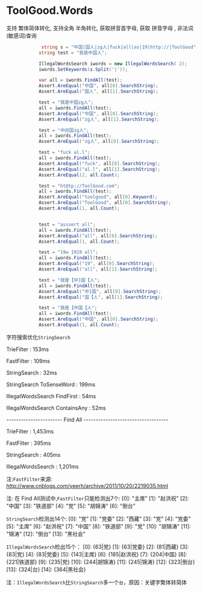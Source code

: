 ToolGood.Words
====


支持 繁体简体转化, 支持全角 半角转化, 获取拼音首字母, 获取 拼音字母 , 非法词(敏感词)查询

``` csharp
             string s = "中国|国人|zg人|fuck|all|as|19|http://|ToolGood";
            string test = "我是中国人";

            IllegalWordsSearch iwords = new IllegalWordsSearch( 2);
            iwords.SetKeywords(s.Split('|'));

            var all = iwords.FindAll(test);
            Assert.AreEqual("中国", all[0].SearchString);
            Assert.AreEqual("国人", all[1].SearchString);

            test = "我是中国zg人";
            all = iwords.FindAll(test);
            Assert.AreEqual("中国", all[0].SearchString);
            Assert.AreEqual("zg人", all[1].SearchString);

            test = "中间国zg人";
            all = iwords.FindAll(test);
            Assert.AreEqual("zg人", all[0].SearchString);

            test = "fuck al.l";
            all = iwords.FindAll(test);
            Assert.AreEqual("fuck", all[0].SearchString);
            Assert.AreEqual("al.l", all[1].SearchString);
            Assert.AreEqual(2, all.Count);

            test = "ht@tp://ToolGood.com";
            all = iwords.FindAll(test);
            Assert.AreEqual("toolgood", all[0].Keyword);
            Assert.AreEqual("ToolGood", all[0].SearchString);
            Assert.AreEqual(1, all.Count);


            test = "asssert all";
            all = iwords.FindAll(test);
            Assert.AreEqual("all", all[0].SearchString);
            Assert.AreEqual(1, all.Count);

            test = "19w 1919 all";
            all = iwords.FindAll(test);
            Assert.AreEqual("19", all[0].SearchString);
            Assert.AreEqual("all", all[1].SearchString);

            test = "我是【中]国【人";
            all = iwords.FindAll(test);
            Assert.AreEqual("中]国", all[0].SearchString);
            Assert.AreEqual("国【人", all[1].SearchString);

            test = "我是【中国【人";
            all = iwords.FindAll(test);
            Assert.AreEqual("中国", all[0].SearchString);
            Assert.AreEqual(1, all.Count);
```

字符搜索优化`StringSearch`

TrieFilter : 153ms

FastFilter : 109ms

StringSearch   : 32ms

StringSearch  ToSenseWord : 199ms

IllegalWordsSearch FindFirst   : 54ms

IllegalWordsSearch ContainsAny   : 52ms

----------------------- Find All -----------------------------------

TrieFilter : 1,453ms

FastFilter : 395ms

StringSearch   : 405ms

IllegalWordsSearch  : 1,201ms



注:`FastFilter`来源: http://www.cnblogs.com/yeerh/archive/2011/10/20/2219035.html

注: 在 Find All测试中,`FastFilter`只能检测出7个:
    [0]: "主席"
    [1]: "赵洪祝"
    [2]: "中国"
    [3]: "铁道部"
    [4]: "党"
    [5]: "胡锦涛"
    [6]: "倒台"

`StringSearch`检测出14个:
    [0]: "党"
    [1]: "党委"
    [2]: "西藏"
    [3]: "党"
    [4]: "党委"
    [5]: "主席"
    [6]: "赵洪祝"
    [7]: "中国"
    [8]: "铁道部"
    [9]: "党"
    [10]: "胡锦涛"
    [11]: "锦涛"
    [12]: "倒台"
    [13]: "黑社会"

`IllegalWordsSearch`检出15个：
    [0]: {63|党}
    [1]: {63|党委}
    [2]: {81|西藏}
    [3]: {83|党}
    [4]: {83|党委}
    [5]: {143|主席}
    [6]: {185|赵洪祝}
    [7]: {204|中国}
    [8]: {221|铁道部}
    [9]: {235|党}
    [10]: {244|胡锦涛}
    [11]: {245|锦涛}
    [12]: {323|倒台}
    [13]: {324|台}
    [14]: {364|黑社会}

注：`IllegalWordsSearch`比`StringSearch`多一个`台`，原因：关键字繁体转简体
